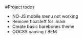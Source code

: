 #Project todos

- NO-JS mobile menu not working
- Remove float:left for .main
- Create basic barebones theme
- OOCSS naming / BEM
